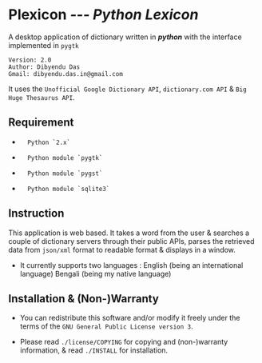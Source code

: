**Plexicon**  *--- Python Lexicon*
=========
   A desktop application of dictionary written in ***python*** with the interface implemented in `pygtk`

    Version: 2.0
    Author: Dibyendu Das
    Gmail: dibyendu.das.in@gmail.com

   It uses the `Unofficial Google Dictionary API`, `dictionary.com API` & `Big Huge Thesaurus API`.

Requirement
----------
-       Python `2.x`
-       Python module `pygtk`
-       Python module `pygst`
-       Python module `sqlite3`


Instruction
----------
   This application is web based. It takes a word from the user & searches
a couple of dictionary servers through their public APIs, parses the retrieved
data from `json/xml` format to readable format & displays in a window.
- It currently supports two languages : 
    English (being an international language)
    Bengali (being my native language)

Installation & (Non-)Warranty
----------
-	You can redistribute this software and/or modify it freely under the terms of
the `GNU General Public License version 3`.

-	Please read `./license/COPYING` for copying and (non-)warranty information,
& read `./INSTALL` for installation.
